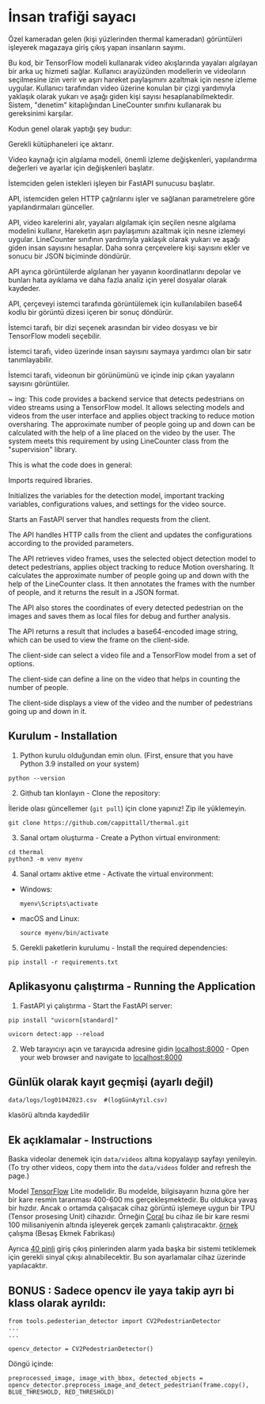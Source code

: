 # İnsan trafiği sayacı

Özel kameradan gelen (kişi yüzlerinden thermal kameradan) görüntüleri işleyerek magazaya giriş çıkış yapan insanların sayımı.

Bu kod, bir TensorFlow modeli kullanarak video akışlarında yayaları algılayan bir arka uç hizmeti sağlar. Kullanıcı arayüzünden modellerin ve videoların seçilmesine izin verir ve aşırı hareket paylaşımını azaltmak için nesne izleme uygular. Kullanıcı tarafından video üzerine konulan bir çizgi yardımıyla yaklaşık olarak yukarı ve aşağı giden kişi sayısı hesaplanabilmektedir. Sistem, "denetim" kitaplığından LineCounter sınıfını kullanarak bu gereksinimi karşılar.

Kodun genel olarak yaptığı şey budur:

Gerekli kütüphaneleri içe aktarır.

Video kaynağı için algılama modeli, önemli izleme değişkenleri, yapılandırma değerleri ve ayarlar için değişkenleri başlatır.

İstemciden gelen istekleri işleyen bir FastAPI sunucusu başlatır.

API, istemciden gelen HTTP çağrılarını işler ve sağlanan parametrelere göre yapılandırmaları günceller.

API, video karelerini alır, yayaları algılamak için seçilen nesne algılama modelini kullanır, Hareketin aşırı paylaşımını azaltmak için nesne izlemeyi uygular. LineCounter sınıfının yardımıyla yaklaşık olarak yukarı ve aşağı giden insan sayısını hesaplar. Daha sonra çerçevelere kişi sayısını ekler ve sonucu bir JSON biçiminde döndürür.

API ayrıca görüntülerde algılanan her yayanın koordinatlarını depolar ve bunları hata ayıklama ve daha fazla analiz için yerel dosyalar olarak kaydeder.

API, çerçeveyi istemci tarafında görüntülemek için kullanılabilen base64 kodlu bir görüntü dizesi içeren bir sonuç döndürür.

İstemci tarafı, bir dizi seçenek arasından bir video dosyası ve bir TensorFlow modeli seçebilir.

İstemci tarafı, video üzerinde insan sayısını saymaya yardımcı olan bir satır tanımlayabilir.

İstemci tarafı, videonun bir görünümünü ve içinde inip çıkan yayaların sayısını görüntüler.

 
~ ing:
This code provides a backend service that detects pedestrians on video streams using a TensorFlow model. It allows selecting models and videos from the user interface and applies object tracking to reduce motion oversharing. The approximate number of people going up and down can be calculated with the help of a line placed on the video by the user. The system meets this requirement by using LineCounter class from the "supervision" library. 


This is what the code does in general:



Imports required libraries.



Initializes the variables for the detection model, important tracking variables, configurations values, and settings for the video source.



Starts an FastAPI server that handles requests from the client.



The API handles HTTP calls from the client and updates the configurations according to the provided parameters.



The API retrieves video frames, uses the selected object detection model to detect pedestrians, applies object tracking to reduce Motion oversharing. It calculates the approximate number of people going up and down with the help of the LineCounter class. It then annotates the frames with the number of people, and it returns the result in a JSON format.



The API also stores the coordinates of every detected pedestrian on the images and saves them as local files for debug and further analysis.



The API returns a result that includes a base64-encoded image string, which can be used to view the frame on the client-side.



The client-side can select a video file and a TensorFlow model from a set of options.



The client-side can define a line on the video that helps in counting the number of people.



The client-side displays a view of the video and the number of pedestrians going up and down in it.

## Kurulum  - Installation

1. Python  kurulu olduğundan emin olun.  (First, ensure that you have Python 3.9 installed on your system)

```
python --version
```

2. Github tan klonlayın - Clone the repository:

İleride olası güncellemer (`git pull`) için clone yapınız! Zip ile yüklemeyin. 
```
git clone https://github.com/cappittall/thermal.git
```




3. Sanal ortam oluşturma - Create a Python virtual environment:

```
cd thermal
python3 -m venv myenv
```


4. Sanal ortamı aktive etme - Activate the virtual environment:

- Windows:

  ```
  myenv\Scripts\activate
  ```

- macOS and Linux:

  ```
  source myenv/bin/activate
  ```

5. Gerekli paketlerin kurulumu - Install the required dependencies:

```
pip install -r requirements.txt
```



## Aplikasyonu çalıştırma - Running the Application

1. FastAPI yi çalıştırma - Start the FastAPI server:

```
pip install "uvicorn[standard]"

uvicorn detect:app --reload
```

2. Web tarayıcıyı açın ve tarayıcıda adresine gidin [localhost:8000](http://localhost:8000) -  Open your web browser and navigate to [localhost:8000](http://localhost:8000) 

## Günlük olarak kayıt geçmişi (ayarlı değil)
```
data/logs/log01042023.csv  #(logGünAyYıl.csv)
```
klasörü altında kaydedilir

## Ek açıklamalar - Instructions

Baska videolar denemek için `data/videos` altına kopyalayıp sayfayı yenileyin.
(To try other videos, copy them into the `data/videos` folder and refresh the page.)

Model [TensorFlow](https://www.tensorflow.org/lite) Lite modelidir. Bu modelde, bilgisayarın hızına göre her bir kare resmin taranması 400-600 ms gerçekleşmektedir. Bu oldukça yavaş bir hızdır. Ancak o ortamda çalışacak cihaz görüntü işlemeye uygun bir TPU (Tensor prosesing Unit) cihazıdır.
Örneğin [Coral](https://coral.ai/products/#prototyping-products) bu cihaz ile bir kare resmi
100 milisaniyenin altında işleyerek gerçek zamanlı çalıştıracaktır. [örnek](https://www.youtube.com/watch?v=uXgXhxCrrxg) çalışma (Besaş Ekmek Fabrikası)

Ayrıca [40 pinli](https://coral.ai/docs/dev-board/datasheet/) giriş çıkış pinlerinden alarm yada başka bir sistemi tetiklemek için gerekli sinyal çıkışı alınabilecektir. Bu son ayarlamalar cihaz üzerinde yapılacaktır. 


## BONUS : Sadece opencv ile yaya takip ayrı bi klass olarak ayrıldı:

```
from tools.pedesterian_detector import CV2PedestrianDetector
...
...

opencv_detector = CV2PedestrianDetector()
```

Döngü içinde:

```
preprocessed_image, image_with_bbox, detected_objects = opencv_detector.preprocess_image_and_detect_pedestrian(frame.copy(), BLUE_THRESHOLD, RED_THRESHOLD)
```